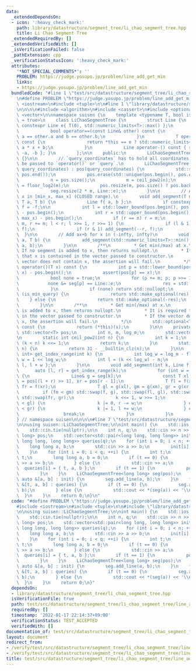 ```yaml
---
data:
  _extendedDependsOn:
  - icon: ':heavy_check_mark:'
    path: library/datastructure/segment_tree/li_chao_segment_tree.hpp
    title: Li Chao Segment Tree
  _extendedRequiredBy: []
  _extendedVerifiedWith: []
  _isVerificationFailed: false
  _pathExtension: cpp
  _verificationStatusIcon: ':heavy_check_mark:'
  attributes:
    '*NOT_SPECIAL_COMMENTS*': ''
    PROBLEM: https://judge.yosupo.jp/problem/line_add_get_min
    links:
    - https://judge.yosupo.jp/problem/line_add_get_min
  bundledCode: "#line 1 \"test/src/datastructure/segment_tree/li_chao_segment_tree/line_add_get_min.test.cpp\"\
    \n#define PROBLEM \"https://judge.yosupo.jp/problem/line_add_get_min\"\n\n#include\
    \ <iostream>\n#include <tuple>\n\n#line 1 \"library/datastructure/segment_tree/li_chao_segment_tree.hpp\"\
    \n\n\n\n#include <algorithm>\n#include <cassert>\n#include <optional>\n#include\
    \ <vector>\n\nnamespace suisen {\n    template <typename T, bool is_min_query\
    \ = true>\n    class LiChaoSegmentTree {\n        struct Line {\n            static\
    \ constexpr Line e{ T(0), std::numeric_limits<T>::max() };\n            T a, b;\n\
    \            bool operator==(const Line& other) const {\n                return\
    \ a == other.a and b == other.b;\n            }\n            T operator()(T x)\
    \ const {\n                return *this == e ? std::numeric_limits<T>::max() :\
    \ a * x + b;\n            }\n            Line operator-() const { return Line{\
    \ -a, -b }; }\n        };\n\n    public:\n        LiChaoSegmentTree() : LiChaoSegmentTree(std::vector<T>{})\
    \ {}\n\n        // `query_coordinates` has to hold all coordinates x that will\
    \ be passed to `operator()` or `query`.\n        LiChaoSegmentTree(const std::vector<T>&\
    \ query_coordinates) : pos(query_coordinates) {\n            std::sort(pos.begin(),\
    \ pos.end());\n            pos.erase(std::unique(pos.begin(), pos.end()), pos.end());\n\
    \            n = pos.size();\n            m = ceil_pow2(n);\n            log_m\
    \ = floor_log2(m);\n            pos.resize(m, pos.size() ? pos.back() : T(0));\n\
    \            seg.resize(2 * m, Line::e);\n        }\n\n        // Add ax+b for\
    \ x in [min_x, max_x] (CLOSED range).\n        void add_segment(T min_x, T max_x,\
    \ T a, T b) {\n            Line f{ a, b };\n            if constexpr (not is_min_query)\
    \ f = -f;\n\n            int l = std::lower_bound(pos.begin(), pos.end(), min_x)\
    \ - pos.begin();\n            int r = std::upper_bound(pos.begin(), pos.end(),\
    \ max_x) - pos.begin();\n            if (r == n) r = m;\n            for (l +=\
    \ m, r += m; l < r; l >>= 1, r >>= 1) {\n                if (l & 1) add_segment(l++,\
    \ f);\n                if (r & 1) add_segment(--r, f);\n            }\n      \
    \  }\n\n        // Add ax+b for x in (-infty, infty)\n        void add_line(T\
    \ a, T b) {\n            add_segment(std::numeric_limits<T>::min(), std::numeric_limits<T>::max(),\
    \ a, b);\n        }\n\n        /**\n         * Get min(/max) at x.\n         *\
    \ If no segment is added to x, then returns nullopt.\n         * It is required\
    \ that x is contained in the vector passed to constructor.\n         * If the\
    \ vector does not contain x, the assertion will fail.\n         */\n        std::optional<T>\
    \ operator()(T x) const {\n            int p = std::lower_bound(pos.begin(), pos.end(),\
    \ x) - pos.begin();\n            assert(pos[p] == x);\n            T res = std::numeric_limits<T>::max();\n\
    \            bool none = true;\n            for (p += m; p; p >>= 1) {\n     \
    \           none &= seg[p] == Line::e;\n                res = std::min(res, seg[p](x));\n\
    \            }\n            if (none) return std::nullopt;\n            if constexpr\
    \ (is_min_query) {\n                return std::make_optional(res);\n        \
    \    } else {\n                return std::make_optional(-res);\n            }\n\
    \        }\n\n        /**\n         * Get min(/max) at x.\n         * If no segment\
    \ is added to x, then returns nullopt.\n         * It is required that x is contained\
    \ in the vector passed to constructor.\n         * If the vector does not contain\
    \ x, the assertion will fail.\n         */\n        std::optional<T> query(T x)\
    \ const {\n            return (*this)(x);\n        }\n\n    private:\n       \
    \ std::vector<T> pos;\n        int n, m, log_m;\n        std::vector<Line> seg;\n\
    \n        static int ceil_pow2(int n) {\n            int k = 1;\n            while\
    \ (k < n) k <<= 1;\n            return k;\n        }\n        static int floor_log2(int\
    \ n) {\n            return 31 - __builtin_clz(n);\n        }\n\n        std::pair<int,\
    \ int> get_index_range(int k) {\n            int log_w = log_m - floor_log2(k),\
    \ w = 1 << log_w;\n            int l = (k << log_w) - m;\n            return {\
    \ l, l + w };\n        }\n\n        void add_segment(int k, Line f) {\n      \
    \      auto [l, r] = get_index_range(k);\n            for (int w = r - l; w;)\
    \ {\n                Line& g = seg[k];\n                const T xl = pos[l], xm\
    \ = pos[(l + r) >> 1], xr = pos[r - 1];\n                T fl = f(xl), fm = f(xm),\
    \ fr = f(xr);\n                T gl = g(xl), gm = g(xm), gr = g(xr);\n       \
    \         if (fm < gm) std::swap(f, g), std::swap(fl, gl), std::swap(fm, gm),\
    \ std::swap(fr, gr);\n                k <<= 1, w >>= 1;\n                if (fl\
    \ < gl) {\n                    k |= 0, r -= w;\n                } else if (fr\
    \ < gr) {\n                    k |= 1, l += w;\n                } else {\n   \
    \                 break;\n                }\n            }\n        }\n    };\n\
    } // namespace suisen\n\n\n\n#line 7 \"test/src/datastructure/segment_tree/li_chao_segment_tree/line_add_get_min.test.cpp\"\
    \n\nusing suisen::LiChaoSegmentTree;\n\nint main() {\n    std::ios::sync_with_stdio(false);\n\
    \    std::cin.tie(nullptr);\n\n    int n, q;\n    std::cin >> n >> q;\n    std::vector<long\
    \ long> pos;\n    std::vector<std::pair<long long, long long>> init(n);\n    std::vector<std::tuple<int,\
    \ long long, long long>> queries(q);\n    for (int i = 0; i < n; ++i) {\n    \
    \    long long a, b;\n        std::cin >> a >> b;\n        init[i] = { a, b };\n\
    \    }\n    for (int i = 0; i < q; ++i) {\n        int t;\n        std::cin >>\
    \ t;\n        long long a, b = 0;\n        if (t == 0) {\n            std::cin\
    \ >> a >> b;\n        } else {\n            std::cin >> a;\n        }\n      \
    \  queries[i] = { t, a, b };\n        if (t == 1) {\n            pos.push_back(a);\n\
    \        }\n    }\n    LiChaoSegmentTree<long long> seg(pos);\n    for (const\
    \ auto &[a, b] : init) {\n        seg.add_line(a, b);\n    }\n    for (const auto\
    \ &[t, a, b] : queries) {\n        if (t == 0) {\n            seg.add_line(a,\
    \ b);\n        } else {\n            std::cout << *(seg(a)) << '\\n';\n      \
    \  }\n    }\n    return 0;\n}\n"
  code: "#define PROBLEM \"https://judge.yosupo.jp/problem/line_add_get_min\"\n\n\
    #include <iostream>\n#include <tuple>\n\n#include \"library/datastructure/segment_tree/li_chao_segment_tree.hpp\"\
    \n\nusing suisen::LiChaoSegmentTree;\n\nint main() {\n    std::ios::sync_with_stdio(false);\n\
    \    std::cin.tie(nullptr);\n\n    int n, q;\n    std::cin >> n >> q;\n    std::vector<long\
    \ long> pos;\n    std::vector<std::pair<long long, long long>> init(n);\n    std::vector<std::tuple<int,\
    \ long long, long long>> queries(q);\n    for (int i = 0; i < n; ++i) {\n    \
    \    long long a, b;\n        std::cin >> a >> b;\n        init[i] = { a, b };\n\
    \    }\n    for (int i = 0; i < q; ++i) {\n        int t;\n        std::cin >>\
    \ t;\n        long long a, b = 0;\n        if (t == 0) {\n            std::cin\
    \ >> a >> b;\n        } else {\n            std::cin >> a;\n        }\n      \
    \  queries[i] = { t, a, b };\n        if (t == 1) {\n            pos.push_back(a);\n\
    \        }\n    }\n    LiChaoSegmentTree<long long> seg(pos);\n    for (const\
    \ auto &[a, b] : init) {\n        seg.add_line(a, b);\n    }\n    for (const auto\
    \ &[t, a, b] : queries) {\n        if (t == 0) {\n            seg.add_line(a,\
    \ b);\n        } else {\n            std::cout << *(seg(a)) << '\\n';\n      \
    \  }\n    }\n    return 0;\n}"
  dependsOn:
  - library/datastructure/segment_tree/li_chao_segment_tree.hpp
  isVerificationFile: true
  path: test/src/datastructure/segment_tree/li_chao_segment_tree/line_add_get_min.test.cpp
  requiredBy: []
  timestamp: '2022-01-17 22:14:37+09:00'
  verificationStatus: TEST_ACCEPTED
  verifiedWith: []
documentation_of: test/src/datastructure/segment_tree/li_chao_segment_tree/line_add_get_min.test.cpp
layout: document
redirect_from:
- /verify/test/src/datastructure/segment_tree/li_chao_segment_tree/line_add_get_min.test.cpp
- /verify/test/src/datastructure/segment_tree/li_chao_segment_tree/line_add_get_min.test.cpp.html
title: test/src/datastructure/segment_tree/li_chao_segment_tree/line_add_get_min.test.cpp
---
```


